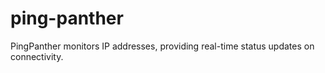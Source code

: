 # ping-panther
PingPanther monitors IP addresses, providing real-time status updates on connectivity.

